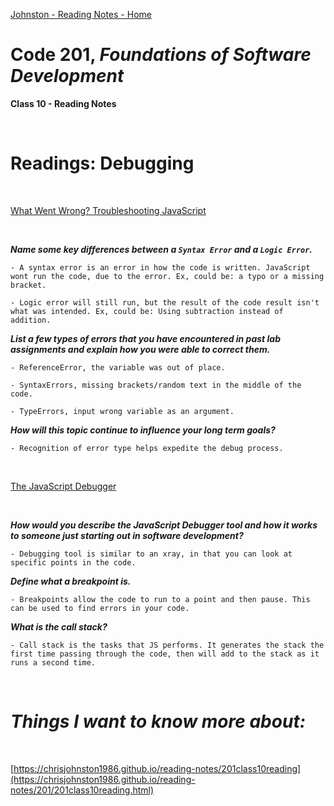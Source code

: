 [Johnston - Reading Notes - Home](https://chrisjohnston1986.github.io/reading-notes/)

# Code 201, _Foundations of Software Development_
**Class 10 - Reading Notes**

&nbsp;
&nbsp;

# Readings:  Debugging

&nbsp;
&nbsp;

[What Went Wrong? Troubleshooting JavaScript](https://developer.mozilla.org/en-US/docs/Learn/JavaScript/First_steps/What_went_wrong)

&nbsp;
&nbsp;

_**Name some key differences between a `Syntax Error` and a `Logic Error`.**_

    - A syntax error is an error in how the code is written. JavaScript wont run the code, due to the error. Ex, could be: a typo or a missing bracket.
    
    - Logic error will still run, but the result of the code result isn't what was intended. Ex, could be: Using subtraction instead of addition.  

_**List a few types of errors that you have encountered in past lab assignments and explain how you were able to correct them.**_

    - ReferenceError, the variable was out of place. 

    - SyntaxErrors, missing brackets/random text in the middle of the code.

    - TypeErrors, input wrong variable as an argument. 

_**How will this topic continue to influence your long term goals?**_

    - Recognition of error type helps expedite the debug process. 

&nbsp;
&nbsp;

[The JavaScript Debugger](https://developer.mozilla.org/en-US/docs/Learn/Common_questions/What_are_browser_developer_tools#the_javascript_debugger)

&nbsp;
&nbsp;

_**How would you describe the JavaScript Debugger tool and how it works to someone just starting out in software development?**_

    - Debugging tool is similar to an xray, in that you can look at specific points in the code. 

_**Define what a breakpoint is.**_

    - Breakpoints allow the code to run to a point and then pause. This can be used to find errors in your code.  

_**What is the call stack?**_

    - Call stack is the tasks that JS performs. It generates the stack the first time passing through the code, then will add to the stack as it runs a second time. 

&nbsp;
&nbsp;

# _Things I want to know more about:_

&nbsp;
&nbsp;

[https://chrisjohnston1986.github.io/reading-notes/201class10reading](https://chrisjohnston1986.github.io/reading-notes/201/201class10reading.html)
